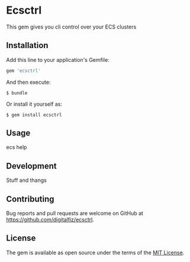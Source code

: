 # Ecsctrl

This gem gives you cli control over your ECS clusters

## Installation

Add this line to your application's Gemfile:

```ruby
gem 'ecsctrl'
```

And then execute:

    $ bundle

Or install it yourself as:

    $ gem install ecsctrl

## Usage

ecs help

## Development

Stuff and thangs

## Contributing

Bug reports and pull requests are welcome on GitHub at https://github.com/digitalfiz/ecsctrl.


## License

The gem is available as open source under the terms of the [MIT License](http://opensource.org/licenses/MIT).

